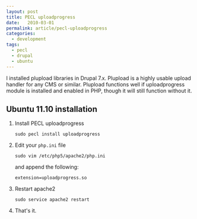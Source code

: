 ```yaml
---
layout: post
title: PECL uploadprogress
date:   2010-03-01
permalink: article/pecl-uploadprogress
categories:
  - development
tags:
  - pecl
  - drupal
  - ubuntu
---
```


I installed plupload libraries in Drupal 7.x.  Plupload is a highly usable upload handler for any CMS or similar.  Plupload functions well if uploadprogress module is installed and enabled in PHP, though it will still function without it.

## Ubuntu 11.10 installation

1.  Install PECL uploadprogress

    ~~~
    sudo pecl install uploadprogress
    ~~~

2.  Edit your `php.ini` file

    ~~~
    sudo vim /etc/php5/apache2/php.ini
    ~~~

    and append the following:

    ~~~
    extension=uploadprogress.so
    ~~~

3.  Restart apache2

    ~~~
    sudo service apache2 restart
    ~~~

4.  That's it.
